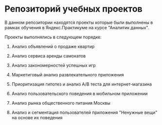 # Репозиторий учебных проектов

В данном репозитории находятся проекты которые были выполнены в рамках обучения в Яндекс.Практикуме на курсе "Аналитик данных".

Проекты выполнялись в следующем порядке:

1. Анализ объявлений о продаже квартир

2. Анализ сервиса аренды самокатов

3. Анализ закономерностей успешных игр

4. Маркетиговый анализ развлекательного приложения

5. Приоритизация гипотез и анализ А/B теста для интернет-магазина

6. Анализ пользовательского поведения в мобильном приложении

7. Анализ рынка общественного питания Москвы

8. Анализ и сегментация пользователей приложения "Ненужные вещи" на основе их поведения
